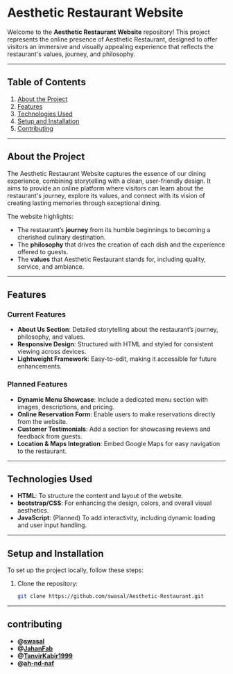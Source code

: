 # Aesthetic Restaurant Website

Welcome to the **Aesthetic Restaurant Website** repository! This project represents the online presence of Aesthetic Restaurant, designed to offer visitors an immersive and visually appealing experience that reflects the restaurant's values, journey, and philosophy.

---

## Table of Contents

1. [About the Project](#about-the-project)
2. [Features](#features)
3. [Technologies Used](#technologies-used)
4. [Setup and Installation](#setup-and-installation)
5. [Contributing](#contributing)


---

## About the Project

The Aesthetic Restaurant Website captures the essence of our dining experience, combining storytelling with a clean, user-friendly design. It aims to provide an online platform where visitors can learn about the restaurant's journey, explore its values, and connect with its vision of creating lasting memories through exceptional dining.

The website highlights:

- The restaurant’s **journey** from its humble beginnings to becoming a cherished culinary destination.
- The **philosophy** that drives the creation of each dish and the experience offered to guests.
- The **values** that Aesthetic Restaurant stands for, including quality, service, and ambiance.

---

## Features

### Current Features
- **About Us Section**: Detailed storytelling about the restaurant’s journey, philosophy, and values.
- **Responsive Design**: Structured with HTML and styled for consistent viewing across devices.
- **Lightweight Framework**: Easy-to-edit, making it accessible for future enhancements.

### Planned Features
- **Dynamic Menu Showcase**: Include a dedicated menu section with images, descriptions, and pricing.
- **Online Reservation Form**: Enable users to make reservations directly from the website.
- **Customer Testimonials**: Add a section for showcasing reviews and feedback from guests.
- **Location & Maps Integration**: Embed Google Maps for easy navigation to the restaurant.

---

## Technologies Used

- **HTML**: To structure the content and layout of the website.
- **bootstrap/CSS**: For enhancing the design, colors, and overall visual aesthetics.
- **JavaScript**: (Planned) To add interactivity, including dynamic loading and user input handling.

---

## Setup and Installation

To set up the project locally, follow these steps:

1. Clone the repository:
   ```bash
   git clone https://github.com/swasal/Aesthetic-Restaurant.git

---

## contributing   
- **@[swasal](https://github.com/swasal)**
- **@[JahanFab](https://github.com/JahanFab)**
- **@[TanvirKabir1999](https://github.com/TanvirKabir1999)**
- **@[ah-nd-naf](https://github.com/ah-nd-naf)**



